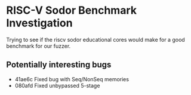 # RISC-V Sodor Benchmark Investigation

Trying to see if the riscv sodor educational cores would make for a
good benchmark for our fuzzer.

## Potentially interesting bugs
* 41ae6c Fixed bug with Seq/NonSeq memories
* 080afd Fixed unbypassed 5-stage

